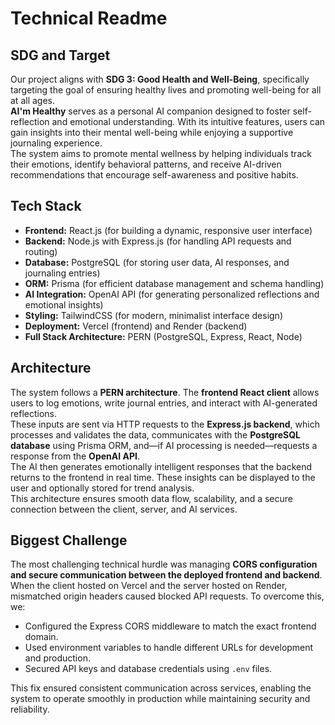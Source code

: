 # **Technical Readme**

## **SDG and Target**
Our project aligns with **SDG 3: Good Health and Well-Being**, specifically targeting the goal of ensuring healthy lives and promoting well-being for all at all ages.  
**AI'm Healthy** serves as a personal AI companion designed to foster self-reflection and emotional understanding. With its intuitive features, users can gain insights into their mental well-being while enjoying a supportive journaling experience.  
The system aims to promote mental wellness by helping individuals track their emotions, identify behavioral patterns, and receive AI-driven recommendations that encourage self-awareness and positive habits.

## **Tech Stack**
- **Frontend:** React.js (for building a dynamic, responsive user interface)  
- **Backend:** Node.js with Express.js (for handling API requests and routing)  
- **Database:** PostgreSQL (for storing user data, AI responses, and journaling entries)  
- **ORM:** Prisma (for efficient database management and schema handling)  
- **AI Integration:** OpenAI API (for generating personalized reflections and emotional insights)  
- **Styling:** TailwindCSS (for modern, minimalist interface design)  
- **Deployment:** Vercel (frontend) and Render (backend)  
- **Full Stack Architecture:** PERN (PostgreSQL, Express, React, Node)

## **Architecture**
The system follows a **PERN architecture**. The **frontend React client** allows users to log emotions, write journal entries, and interact with AI-generated reflections.  
These inputs are sent via HTTP requests to the **Express.js backend**, which processes and validates the data, communicates with the **PostgreSQL database** using Prisma ORM, and—if AI processing is needed—requests a response from the **OpenAI API**.  
The AI then generates emotionally intelligent responses that the backend returns to the frontend in real time. These insights can be displayed to the user and optionally stored for trend analysis.  
This architecture ensures smooth data flow, scalability, and a secure connection between the client, server, and AI services.

## **Biggest Challenge**
The most challenging technical hurdle was managing **CORS configuration and secure communication between the deployed frontend and backend**.  
When the client hosted on Vercel and the server hosted on Render, mismatched origin headers caused blocked API requests. To overcome this, we:
- Configured the Express CORS middleware to match the exact frontend domain.
- Used environment variables to handle different URLs for development and production.
- Secured API keys and database credentials using `.env` files.  

This fix ensured consistent communication across services, enabling the system to operate smoothly in production while maintaining security and reliability.
